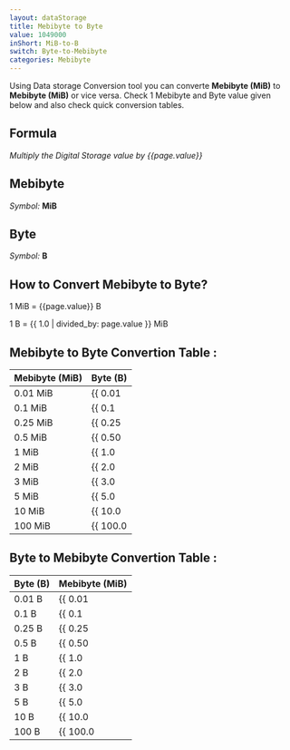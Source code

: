 ```yaml
---
layout: dataStorage
title: Mebibyte to Byte
value: 1049000
inShort: MiB-to-B
switch: Byte-to-Mebibyte
categories: Mebibyte
---
```


Using Data storage Conversion tool you can converte **Mebibyte (MiB)** to **Mebibyte (MiB)** or vice versa. Check 1 Mebibyte and Byte value given below and also check quick conversion tables.

## Formula
*Multiply the Digital Storage value by {{page.value}}*

## Mebibyte
*Symbol:* **MiB**

## Byte
*Symbol:* **B**

## How to Convert Mebibyte to Byte?

1 MiB = {{page.value}} B

1 B = {{ 1.0 | divided_by: page.value }} MiB


## Mebibyte to Byte Convertion Table :

| Mebibyte (MiB) | Byte (B) |
| ---- | ---- |
| 0.01 MiB | {{ 0.01 | times: page.value | round: 12 }} B |
| 0.1 MiB | {{ 0.1 | times: page.value | round: 12 }} B |
| 0.25 MiB | {{ 0.25 | times: page.value | round: 12 }} B |
| 0.5 MiB | {{ 0.50 | times: page.value | round: 12 }} B |
| 1 MiB | {{ 1.0 | times: page.value | round: 12 }} B |
| 2 MiB | {{ 2.0 | times: page.value | round: 12 }} B |
| 3 MiB | {{ 3.0 | times: page.value | round: 12 }} B |
| 5 MiB | {{ 5.0 | times: page.value | round: 12 }} B |
| 10 MiB | {{ 10.0 | times: page.value | round: 12 }} B |
| 100 MiB | {{ 100.0 | times: page.value | round: 12 }} B |

## Byte to Mebibyte Convertion Table :

| Byte (B) | Mebibyte (MiB) |
| ---- | ---- |
| 0.01 B | {{ 0.01 | divided_by: page.value | round: 12 }} MiB |
| 0.1 B | {{ 0.1 | divided_by: page.value | round: 12 }} MiB |
| 0.25 B | {{ 0.25 | divided_by: page.value | round: 12 }} MiB |
| 0.5 B | {{ 0.50 | divided_by: page.value | round: 12 }} MiB |
| 1 B | {{ 1.0 | divided_by: page.value | round: 12 }} MiB |
| 2 B | {{ 2.0 | divided_by: page.value | round: 12 }} MiB |
| 3 B | {{ 3.0 | divided_by: page.value | round: 12 }} MiB |
| 5 B | {{ 5.0 | divided_by: page.value | round: 12 }} MiB |
| 10 B | {{ 10.0 | divided_by: page.value | round: 12 }} MiB |
| 100 B | {{ 100.0 | divided_by: page.value | round: 12 }} MiB |


<script>
document.getElementById('selectInput')[9].selected = true
document.getElementById('selectOutput')[1].selected = true
</script>
